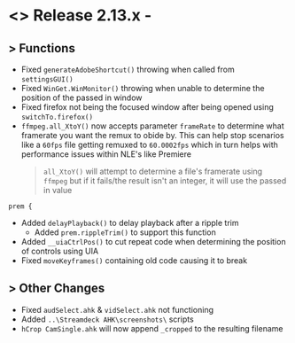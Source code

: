 # <> Release 2.13.x - 

## > Functions
- Fixed `generateAdobeShortcut()` throwing when called from `settingsGUI()`
- Fixed `WinGet.WinMonitor()` throwing when unable to determine the position of the passed in window
- Fixed firefox not being the focused window after being opened using `switchTo.firefox()`
- `ffmpeg.all_XtoY()` now accepts parameter `frameRate` to determine what framerate you want the remux to obide by. This can help stop scenarios like a `60fps` file getting remuxed to `60.0002fps` which in turn helps with performance issues within NLE's like Premiere
    > `all_XtoY()` will attempt to determine a file's framerate using `ffmpeg` but if it fails/the result isn't an integer, it will use the passed in value

`prem {`
- Added `delayPlayback()` to delay playback after a ripple trim
    - Added `prem.rippleTrim()` to support this function
- Added `__uiaCtrlPos()` to cut repeat code when determining the position of controls using UIA
- Fixed `moveKeyframes()` containing old code causing it to break

## > Other Changes
- Fixed `audSelect.ahk` & `vidSelect.ahk` not functioning
- Added `..\Streamdeck AHK\screenshots\` scripts
- `hCrop CamSingle.ahk` will now append `_cropped` to the resulting filename
